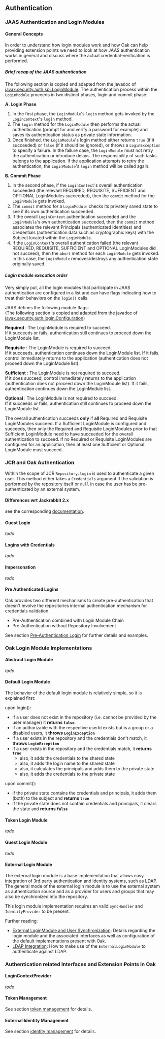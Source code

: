 <!--
   Licensed to the Apache Software Foundation (ASF) under one or more
   contributor license agreements.  See the NOTICE file distributed with
   this work for additional information regarding copyright ownership.
   The ASF licenses this file to You under the Apache License, Version 2.0
   (the "License"); you may not use this file except in compliance with
   the License.  You may obtain a copy of the License at

       http://www.apache.org/licenses/LICENSE-2.0

   Unless required by applicable law or agreed to in writing, software
   distributed under the License is distributed on an "AS IS" BASIS,
   WITHOUT WARRANTIES OR CONDITIONS OF ANY KIND, either express or implied.
   See the License for the specific language governing permissions and
   limitations under the License.
-->

Authentication
--------------------------------------------------------------------------------

### JAAS Authentication and Login Modules

#### General Concepts

In order to understand how login modules work and how Oak can help providing extension points we need to look at how
JAAS authentication works in general and discuss where the actual credential-verification is performed.

##### Brief recap of the JAAS authentication
The following section is copied and adapted from the javadoc of [javax.security.auth.spi.LoginModule].
The authentication process within the `LoginModule` proceeds in two distinct phases,
login and commit phase:

__A. Login Phase__

1. In the first phase, the `LoginModule`'s `login` method gets invoked by the `LoginContext`'s `login` method.
2. The `login` method for the `LoginModule` then performs the actual authentication (prompt for and verify a
   password for example) and saves its authentication status as private state information.
3. Once finished, the `LoginModule`'s login method either returns `true` (if it succeeded) or `false` (if it should
   be ignored), or throws a `LoginException` to specify a failure. In the failure case, the `LoginModule` must not
   retry the authentication or introduce delays. The responsibility of such tasks belongs to the application.
   If the application attempts to retry the authentication, the `LoginModule`'s `login` method will be called again.

__B. Commit Phase__

1. In the second phase, if the `LoginContext`'s overall authentication succeeded (the relevant REQUIRED, REQUISITE,
   SUFFICIENT and OPTIONAL LoginModules succeeded), then the `commit` method for the `LoginModule` gets invoked.
2. The `commit` method for a `LoginModule` checks its privately saved state to see if its own authentication
   succeeded.
3. If the overall `LoginContext` authentication succeeded and the `LoginModule`'s own authentication succeeded, then
   the `commit` method associates the relevant Principals (authenticated identities) and Credentials (authentication
   data such as cryptographic keys) with the Subject located within the `LoginModule`.
4. If the `LoginContext`'s overall authentication failed (the relevant REQUIRED, REQUISITE, SUFFICIENT and OPTIONAL
   LoginModules did not succeed), then the `abort` method for each `LoginModule` gets invoked. In this case, the
   `LoginModule` removes/destroys any authentication state originally saved.
      
##### Login module execution order
Very simply put, all the login modules that participate in JAAS authentication are configured in a list and can have
flags indicating how to treat their behaviors on the `login()` calls.

JAAS defines the following module flags:  
(The following section is copied and adapted from the javadoc of [javax.security.auth.login.Configuration])

**Required**
:  The LoginModule is required to succeed.  
   If it succeeds or fails, authentication still continues to proceed down the LoginModule list.

**Requisite**
:  The LoginModule is required to succeed.  
   If it succeeds, authentication continues down the LoginModule list.
   If it fails, control immediately returns to the application (authentication does not proceed down the LoginModule 
   list).

**Sufficient**
:  The LoginModule is not required to succeed.    
   If it does succeed, control immediately returns to the application (authentication does not proceed down the 
   LoginModule list).
   If it fails, authentication continues down the LoginModule list.

**Optional**
:  The LoginModule is not required to succeed.  
   If it succeeds or fails, authentication still continues to proceed down the LoginModule list.
 
The overall authentication succeeds **only** if **all** Required and Requisite LoginModules succeed. If a Sufficient 
LoginModule is configured and succeeds, then only the Required and Requisite LoginModules prior to that Sufficient 
LoginModule need to have succeeded for the overall authentication to succeed. If no Required or Requisite LoginModules 
are configured for an application, then at least one Sufficient or Optional LoginModule must succeed.

### JCR and Oak Authentication

Within the scope of JCR `Repository.login` is used to authenticate a given user.
This method either takes a `Credentials` argument if the validation is performed
by the repository itself or `null` in case the user has be pre-authenticated by
an external system.

#### Differences wrt Jackrabbit 2.x

see the corresponding [documentation](authentication/differences.html).

#### Guest Login

_todo_

#### Logins with Credentials

_todo_

#### Impersonation

_todo_

#### Pre Authenticated Logins

Oak provides two different mechanisms to create pre-authentication that doesn't
involve the repositories internal authentication mechanism for credentials
validation.

- Pre-Authentication combined with Login Module Chain
- Pre-Authentication without Repository Involvement

See section [Pre-Authentication Login](authentication/preauthentication.html) for
further details and examples.


### Oak Login Module Implementations

#### Abstract Login Module

_todo_

#### Default Login Module

The behavior of the default login module is relatively simple, so it is explained first:

upon login():

* if a user does not exist in the repository (i.e. cannot be provided by the user manager) it **returns `false`**.
* if an authorizable with the respective userId exists but is a group or a disabled users, it **throws `LoginException`**
* if a user exists in the repository and the credentials don't match, it **throws `LoginException`**
* if a user exists in the repository and the credentials match, it **returns `true`** 
    * also, it adds the credentials to the shared state
    * also, it adds the login name to the shared state 
    * also, it calculates the principals and adds them to the private state
    * also, it adds the credentials to the private state

upon commit():

* if the private state contains the credentials and principals, it adds them (both) to the subject and **returns `true`**
* if the private state does not contain credentials and principals, it clears the state and **returns `false`**

#### Token Login Module

_todo_

#### Guest Login Module

_todo_

#### External Login Module

The external login module is a base implementation that allows easy integration
of 3rd party authentication and identity systems, such as [LDAP](ldap.html). The
general mode of the external login module is to use the external system as authentication
source and as a provider for users and groups that may also be synchronized into
the repository.

This login module implementation requires an valid `SyncHandler` and `IdentityProvider`
to be present.

Further reading:
- [External LoginModule and User Synchronization](authentication/externalloginmodule.html): Details regarding the login module and the associated interfaces as well as configuration of the default implementations present with Oak.
- [LDAP Integration](authentication/ldap.html): How to make use of the `ExternalLoginModule` to authenticate against LDAP.


### Authentication related Interfaces and Extension Points in Oak

#### LoginContextProvider

_todo_

#### Token Management

See section [token management](authentication/tokenmanagement.html) for details.

#### External Identity Management

See section [identity management](authentication/identitymanagement.html) for details.

<!-- references -->
[javax.security.auth.spi.LoginModule]: http://docs.oracle.com/javase/6/docs/api/javax/security/auth/spi/LoginModule.html
[javax.security.auth.login.Configuration]: http://docs.oracle.com/javase/6/docs/api/javax/security/auth/login/Configuration.html